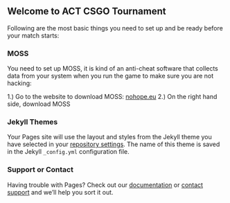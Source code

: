 ## Welcome to ACT CSGO Tournament

Following are the most basic things you need to set up and be ready before your match starts:

### MOSS

 You need to set up MOSS, it is kind of an anti-cheat software that collects data from your system when you run the game to make sure you are not hacking:
 

1.) Go to the website to download MOSS: [nohope.eu](https://nohope.eu) 
2.) On the right hand side, download MOSS 



### Jekyll Themes

Your Pages site will use the layout and styles from the Jekyll theme you have selected in your [repository settings](https://github.com/sikander441/actCSGOsetup/settings). The name of this theme is saved in the Jekyll `_config.yml` configuration file.

### Support or Contact

Having trouble with Pages? Check out our [documentation](https://help.github.com/categories/github-pages-basics/) or [contact support](https://github.com/contact) and we’ll help you sort it out.
